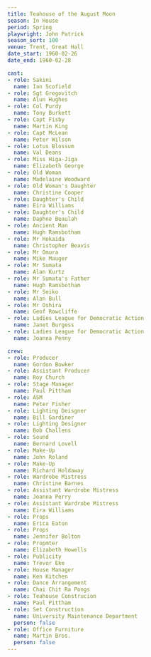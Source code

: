 ```yaml
---
title: Teahouse of the August Moon
season: In House
period: Spring
playwright: John Patrick
season_sort: 100
venue: Trent, Great Hall
date_start: 1960-02-26
date_end: 1960-02-28

cast:
- role: Sakini
  name: Ian Scofield
- role: Sgt Gregovitch
  name: Alun Hughes
- role: Col Purdy
  name: Tony Burkett
- role: Capt Fisby
  name: Martin King
- role: Capt McLean
  name: Peter Wilson
- role: Lotus Blossum
  name: Val Deans
- role: Miss Higa-Jiga
  name: Elizabeth George
- role: Old Woman
  name: Madelaine Woodward
- role: Old Woman's Daughter
  name: Christine Cooper
- role: Daughter's Child
  name: Eira Williams
- role: Daughter's Child
  name: Daphne Beaulah
- role: Ancient Man
  name: Hugh Ramsbotham
- role: Mr Hokaida
  name: Christopher Beavis
- role: Mr Omura
  name: Mike Mauger
- role: Mr Sumata
  name: Alan Kurtz
- role: Mr Sumata's Father
  name: Hugh Ramsbotham
- role: Mr Seiko
  name: Alan Bull
- role: Mr Oshira
  name: Geof Rowcliffe
- role: Ladies League for Democratic Action
  name: Janet Burgess
- role: Ladies League for Democratic Action
  name: Joanna Penny

crew:
- role: Producer
  name: Gordon Bowker
- role: Assistant Producer
  name: Roy Church
- role: Stage Manager
  name: Paul Pittham
- role: ASM
  name: Peter Fisher
- role: Lighting Deisgner
  name: Bill Gardiner
- role: Lighting Designer
  name: Bob Challens
- role: Sound
  name: Bernard Lovell
- role: Make-Up
  name: John Roland
- role: Make-Up
  name: Richard Holdaway
- role: Wardrobe Mistress
  name: Christine Barnes
- role: Assistant Wardrobe Mistress
  name: Joanna Perry
- role: Assistant Wardrobe Mistress
  name: Eira Williams
- role: Props
  name: Erica Eaton
- role: Props
  name: Jennifer Bolton
- role: Propmter
  name: Elizabeth Howells
- role: Publicity
  name: Trevor Eke
- role: House Manager
  name: Ken Kitchen
- role: Dance Arrangement
  name: Chai Chit Ra Pongs
- role: Teahouse Construcion
  name: Paul Pittham
- role: Set Construction
  name: University Maintenance Department
  person: false
- role: Office Furniture
  name: Martin Bros.
  person: false
---
```

